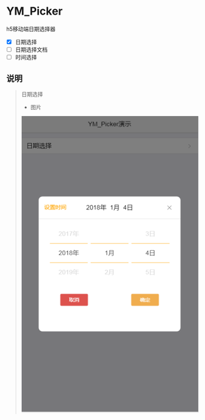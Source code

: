 # YM_Picker
h5移动端日期选择器

- [x] 日期选择
- [ ] 日期选择文档
- [ ] 时间选择

## 说明
>日期选择
> - 图片
>
> ![日期选择](/imgs/date_pick.png)
